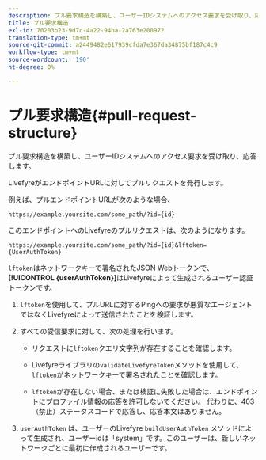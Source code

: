 ```yaml
---
description: プル要求構造を構築し、ユーザーIDシステムへのアクセス要求を受け取り、応答します。
title: プル要求構造
exl-id: 70203b23-9d7c-4a22-94ba-2a763e200972
translation-type: tm+mt
source-git-commit: a2449482e617939cfda7e367da34875bf187c4c9
workflow-type: tm+mt
source-wordcount: '190'
ht-degree: 0%

---
```


# プル要求構造{#pull-request-structure}

プル要求構造を構築し、ユーザーIDシステムへのアクセス要求を受け取り、応答します。

LivefyreがエンドポイントURLに対してプルリクエストを発行します。

例えば、プルエンドポイントURLが次のような場合、

```
https://example.yoursite.com/some_path/?id={id}
```

このエンドポイントへのLivefyreのプルリクエストは、次のようになります。

```
https://example.yoursite.com/some_path/?id={id}&lftoken={UserAuthToken}
```

`lftoken`はネットワークキーで署名されたJSON Webトークンで、**[!UICONTROL {userAuthToken}]**&#x200B;はLivefyreによって生成されるユーザー認証トークンです。

1. `lftoken`を使用して、プルURLに対するPingへの要求が悪質なエージェントではなくLivefyreによって送信されたことを検証します。
1. すべての受信要求に対して、次の処理を行います。

   * リクエストに`lftoken`クエリ文字列が存在することを確認します。
   * Livefyreライブラリの`validateLivefyreToken`メソッドを使用して、`lftoken`がネットワークキーで署名されたことを確認します。

   * `lftoken`が存在しない場合、または検証に失敗した場合は、エンドポイントにプロファイル情報の応答を許可しないでください。 代わりに、403（禁止）ステータスコードで応答し、応答本文はありません。

1. `userAuthToken` は、ユーザーのLivefyre `buildUserAuthToken` メソッドによって生成され、ユーザーidは「system」です。このユーザーは、新しいネットワークごとに最初に作成されるユーザーです。

